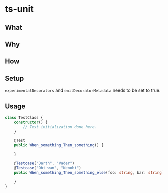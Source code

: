 # ts-unit

## What
## Why
## How
## Setup
`experimentalDecorators` and `emitDecoratorMetadata` needs to be set to true.

## Usage
```typescript
class TestClass {
    constructor() {
        // Test initialization done here.
    }

    @Test
    public When_something_Then_something() {

    }

    @Testcase("Darth", "Vader")
    @Testcase("Obi wan", "Kenobi")
    public When_something_Then_something_else(foo: string, bar: string) {

    }
}
```